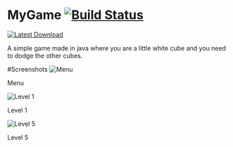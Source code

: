 # MyGame [![Build Status](https://travis-ci.org/victorheld/MyGame.svg?branch=master)](https://travis-ci.org/victorheld/MyGame)

[![Latest Download](http://xirion.net/download1.png)](https://github.com/victorheld/MyGame/releases/latest)

A simple game made in java where you are a little white cube and you need to dodge the other cubes.

#Screenshots
![Menu](http://i.imgur.com/BLw8kuB.png)

Menu

![Level 1](http://i.imgur.com/YiKTdq5.png)

Level 1

![Level 5](http://i.imgur.com/etCiNU6.png)

Level 5
